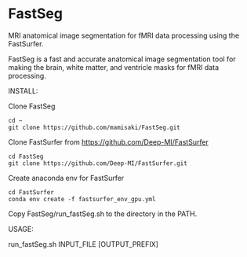 # FastSeg
MRI anatomical image segmentation for fMRI data processing using the FastSurfer.

FastSeg is a fast and accurate anatomical image segmentation tool for making the brain, white matter, and ventricle masks for fMRI data processing.

INSTALL:

Clone FastSeg
```
cd ~
git clone https://github.com/mamisaki/FastSeg.git
```

Clone FastSurfer from https://github.com/Deep-MI/FastSurfer
```
cd FastSeg
git clone https://github.com/Deep-MI/FastSurfer.git
```

Create anaconda env for FastSurfer
```
cd FastSurfer
conda env create -f fastsurfer_env_gpu.yml
```

Copy FastSeg/run_fastSeg.sh to the directory in the PATH.

USAGE:

run_fastSeg.sh INPUT_FILE [OUTPUT_PREFIX]
